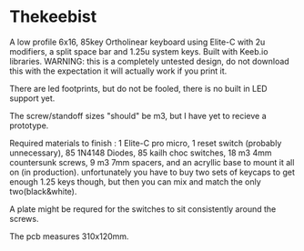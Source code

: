 # Thekeebist
A low profile 6x16, 85key Ortholinear keyboard using Elite-C with 2u modifiers, a split space bar and 1.25u system keys. Built with Keeb.io libraries.    WARNING: this is a completely untested design, do not download this with the expectation it will actually work if you print it.

There are led footprints, but do not be fooled, there is no built in LED support yet.

The screw/standoff sizes "should" be m3, but I have yet to recieve a prototype.

Required materials to finish : 1 Elite-C pro micro, 1 reset switch (probably unnecessary), 85 1N4148 Diodes, 85 kailh choc switches, 18 m3 4mm countersunk screws, 9 m3 7mm spacers, and an acryllic base to mount it all on (in production). unfortunately you have to buy two sets of keycaps to get enough 1.25 keys though, but then you can mix and match the only two(black&white).

A plate might be requred for the switches to sit consistently around the screws.

The pcb measures 310x120mm.
